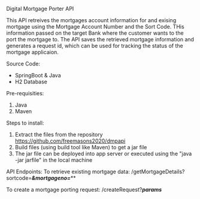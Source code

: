 Digital Mortgage Porter API

This API retreives the mortgages account information for and exising mortgage using the Mortgage Account Number and the Sort Code. THis information passed on the target Bank where the customer wants to the port the mortgage to. The API saves the retrieved mortgage information and generates a request id, which can be used for tracking the status of the mortgage applicaion.

Source Code:
- SpringBoot & Java
- H2 Database

Pre-requisities:
1. Java
2. Maven

Steps to install:
1. Extract the files from the repository https://github.com/freemasons2020/dmpapi
2. Build files (using build tool like Maven) to get a jar file
3. The jar file can be deployed into app server or executed using the "java -jar jarfile" in the local machine

API Endpoints:
To retrieve existing mortgage data:
<uri>/getMortgageDetails?sortcode=*******&mortgageno=*********

To create a mortgage porting request:
<uri>/createRequest?***params***

